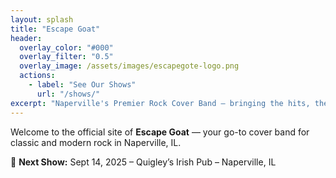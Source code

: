 ```yaml
---
layout: splash
title: "Escape Goat"
header:
  overlay_color: "#000"
  overlay_filter: "0.5"
  overlay_image: /assets/images/escapegote-logo.png
  actions:
    - label: "See Our Shows"
      url: "/shows/"
excerpt: "Naperville's Premier Rock Cover Band — bringing the hits, the energy, and the goat jokes."
---
```


Welcome to the official site of **Escape Goat** — your go-to cover band for classic and modern rock in Naperville, IL.

🎸 **Next Show:** Sept 14, 2025 – Quigley’s Irish Pub – Naperville, IL
